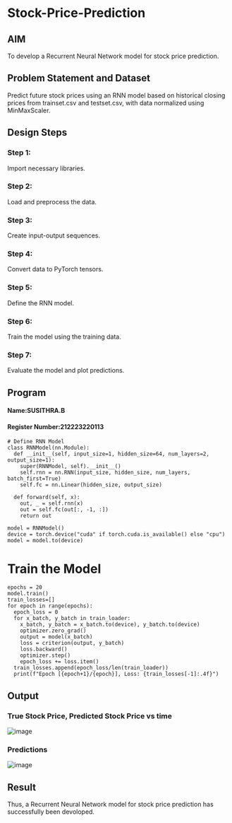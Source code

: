 # Stock-Price-Prediction


## AIM

To develop a Recurrent Neural Network model for stock price prediction.

## Problem Statement and Dataset
Predict future stock prices using an RNN model based on historical closing prices from trainset.csv and testset.csv, with data normalized using MinMaxScaler.

## Design Steps

### Step 1:
Import necessary libraries.

### Step 2:
Load and preprocess the data.
### Step 3:
Create input-output sequences.
### Step 4:
Convert data to PyTorch tensors.

### Step 5:
Define the RNN model.
### Step 6:
Train the model using the training data.
### Step 7:
Evaluate the model and plot predictions.



## Program
#### Name:SUSITHRA.B
#### Register Number:212223220113
```
# Define RNN Model
class RNNModel(nn.Module):
  def __init__(self, input_size=1, hidden_size=64, num_layers=2, output_size=1):
    super(RNNModel, self).__init__()
    self.rnn = nn.RNN(input_size, hidden_size, num_layers, batch_first=True)
    self.fc = nn.Linear(hidden_size, output_size)

  def forward(self, x):
    out, _ = self.rnn(x)
    out = self.fc(out[:, -1, :])
    return out
    
model = RNNModel()
device = torch.device("cuda" if torch.cuda.is_available() else "cpu")
model = model.to(device)
```
# Train the Model
```
epochs = 20
model.train()
train_losses=[]
for epoch in range(epochs):
  epoch_loss = 0
  for x_batch, y_batch in train_loader:
    x_batch, y_batch = x_batch.to(device), y_batch.to(device)
    optimizer.zero_grad()
    output = model(x_batch)
    loss = criterion(output, y_batch)
    loss.backward()
    optimizer.step()
    epoch_loss += loss.item()
  train_losses.append(epoch_loss/len(train_loader))
  print(f"Epoch [{epoch+1}/{epoch}], Loss: {train_losses[-1]:.4f}")

```

## Output

### True Stock Price, Predicted Stock Price vs time
![image](https://github.com/user-attachments/assets/2cd58fca-176d-485f-935a-d78a495cc8c4)


### Predictions 
![image](https://github.com/user-attachments/assets/5ffae6d7-8041-4d51-acb8-a44e1d414f74)


## Result
Thus, a Recurrent Neural Network model for stock price prediction has successfully been devoloped.

